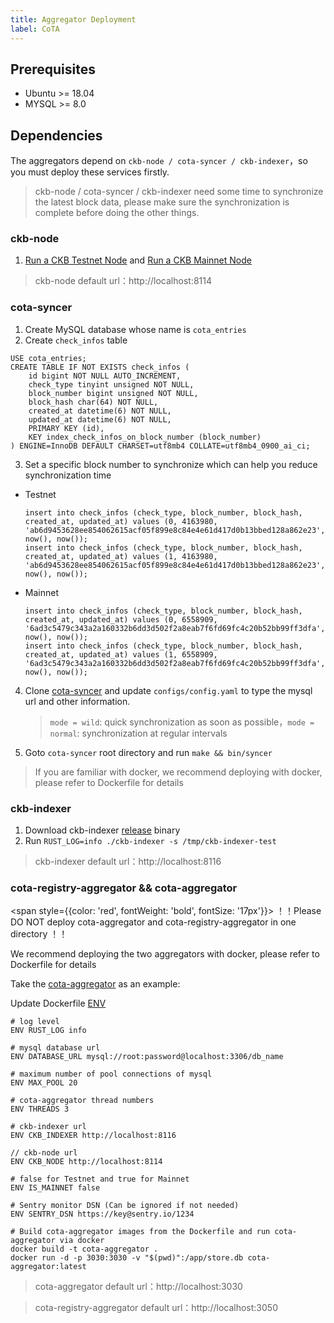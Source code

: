```yaml
---
title: Aggregator Deployment
label: CoTA
---
```


## Prerequisites

- Ubuntu >= 18.04
- MYSQL >= 8.0

## Dependencies

The aggregators depend on `ckb-node / cota-syncer / ckb-indexer`，so you must deploy these services firstly.

> ckb-node / cota-syncer / ckb-indexer need some time to synchronize the latest block data, please make sure the synchronization is complete before doing the other things.

### ckb-node

1. [Run a CKB Testnet Node](https://docs.nervos.org/docs/basics/guides/testnet) and [Run a CKB Mainnet Node](https://docs.nervos.org/docs/basics/guides/mainnet)

> ckb-node default url：http://localhost:8114

### cota-syncer

1. Create MySQL database whose name is `cota_entries`
2. Create `check_infos` table

```
USE cota_entries;
CREATE TABLE IF NOT EXISTS check_infos (
    id bigint NOT NULL AUTO_INCREMENT,
    check_type tinyint unsigned NOT NULL,
    block_number bigint unsigned NOT NULL,
    block_hash char(64) NOT NULL,
    created_at datetime(6) NOT NULL,
    updated_at datetime(6) NOT NULL,
    PRIMARY KEY (id),
    KEY index_check_infos_on_block_number (block_number)
) ENGINE=InnoDB DEFAULT CHARSET=utf8mb4 COLLATE=utf8mb4_0900_ai_ci;
```

3. Set a specific block number to synchronize which can help you reduce synchronization time

- Testnet
  ```
  insert into check_infos (check_type, block_number, block_hash, created_at, updated_at) values (0, 4163980, 'ab6d9453628ee854062615acf05f899e8c84e4e61d417d0b13bbed128a862e23', now(), now());
  insert into check_infos (check_type, block_number, block_hash, created_at, updated_at) values (1, 4163980, 'ab6d9453628ee854062615acf05f899e8c84e4e61d417d0b13bbed128a862e23', now(), now());
  ```
- Mainnet
  ```
  insert into check_infos (check_type, block_number, block_hash, created_at, updated_at) values (0, 6558909, '6ad3c5479c343a2a160332b6dd3d502f2a8eab7f6fd69fc4c20b52bb99ff3dfa', now(), now());
  insert into check_infos (check_type, block_number, block_hash, created_at, updated_at) values (1, 6558909, '6ad3c5479c343a2a160332b6dd3d502f2a8eab7f6fd69fc4c20b52bb99ff3dfa', now(), now());
  ```

4. Clone [cota-syncer](https://github.com/nervina-labs/cota-syncer) and update `configs/config.yaml` to type the mysql url and other information.
   > `mode = wild`: quick synchronization as soon as possible，`mode = normal`: synchronization at regular intervals
5. Goto `cota-syncer` root directory and run `make && bin/syncer`

> If you are familiar with docker, we recommend deploying with docker, please refer to Dockerfile for details

### ckb-indexer

1. Download ckb-indexer [release](https://github.com/nervosnetwork/ckb-indexer/releases) binary
2. Run `RUST_LOG=info ./ckb-indexer -s /tmp/ckb-indexer-test`

> ckb-indexer default url：http://localhost:8116

### cota-registry-aggregator && cota-aggregator

<span style={{color: 'red', fontWeight: 'bold', fontSize: '17px'}}> ！！Please DO NOT deploy cota-aggregator and cota-registry-aggregator in one directory ！！</span>

We recommend deploying the two aggregators with docker, please refer to Dockerfile for details

Take the [cota-aggregator](https://github.com/nervina-labs/cota-aggregator) as an example:

Update Dockerfile [ENV](https://github.com/nervina-labs/cota-aggregator/blob/develop/Dockerfile#L30-L36)

```
# log level
ENV RUST_LOG info

# mysql database url
ENV DATABASE_URL mysql://root:password@localhost:3306/db_name

# maximum number of pool connections of mysql
ENV MAX_POOL 20

# cota-aggregator thread numbers
ENV THREADS 3

# ckb-indexer url
ENV CKB_INDEXER http://localhost:8116

// ckb-node url
ENV CKB_NODE http://localhost:8114

# false for Testnet and true for Mainnet
ENV IS_MAINNET false

# Sentry monitor DSN (Can be ignored if not needed)
ENV SENTRY_DSN https://key@sentry.io/1234
```

```
# Build cota-aggregator images from the Dockerfile and run cota-aggregator via docker
docker build -t cota-aggregator .
docker run -d -p 3030:3030 -v "$(pwd)":/app/store.db cota-aggregator:latest
```

> cota-aggregator default url：http://localhost:3030

> cota-registry-aggregator default url：http://localhost:3050
